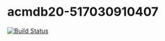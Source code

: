 # acmdb20-517030910407
[![Build Status](https://dev.azure.com/lhy526620793/acmdb/_apis/build/status/smallling.acmdb20-517030910407?branchName=master)](https://dev.azure.com/lhy526620793/acmdb/_build/latest?definitionId=1&branchName=master)
